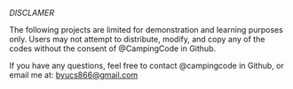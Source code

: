 *DISCLAMER*

The following projects are limited for demonstration and learning purposes only.
Users may not attempt to distribute, modify, and copy any of the codes without the consent of @CampingCode in Github.

If you have any questions, feel free to contact @campingcode in Github, or email me at: byucs866@gmail.com
